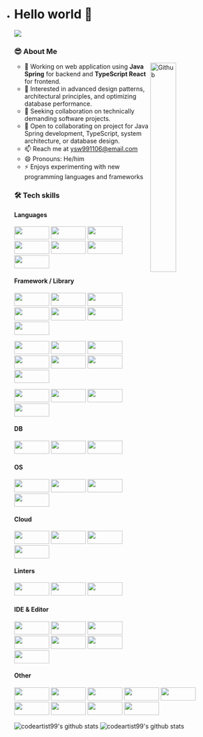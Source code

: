 - # Hello world 👋</br>

  <img src="https://github-profile-trophy.vercel.app/?username=codeartist99&theme=flat)](https://github.com/codeartist99/github-profile-trophy&column=9" />

  ### 😎 About Me

  <img width="35%" align="right" alt="Github" src="https://user-images.githubusercontent.com/48678280/88862734-4903af80-d201-11ea-968b-9c939d88a37c.gif" />

  - 🔭 Working on web application using **Java Spring** for backend and **TypeScript React** for frontend.
  - 🌱 Interested in advanced design patterns, architectural principles, and optimizing database performance.
  - 👯 Seeking collaboration on technically demanding software projects.
  - 💬 Open to collaborating on project for Java Spring development, TypeScript, system architecture, or database design.
  - 📫 Reach me at ysw991106@email.com
  - 😄 Pronouns: He/him
  - ⚡ Enjoys experimenting with new programming languages and frameworks

  ### 🛠 Tech skills

  #### Languages

  <p>
  <img src="https://img.shields.io/badge/java-%23ED8B00.svg?style=for-the-badge&logo=openjdk&logoColor=white" width="80" height="30" /> 
  <img src="https://img.shields.io/badge/JavaScript-323330?style=for-the-badge&logo=javascript&logoColor=F7DF1E" width="80" height="30" /> 
  <img src="https://img.shields.io/badge/TypeScript-007ACC?style=for-the-badge&logo=typescript&logoColor=white" width="80" height="30" /> 
  <img src="https://img.shields.io/badge/json-5E5C5C?style=for-the-badge&logo=json&logoColor=white" width="80" height="30" /> 
  <img src="https://img.shields.io/badge/Markdown-000000?style=for-the-badge&logo=markdown&logoColor=white" width="80" height="30" />
  <img src="https://img.shields.io/badge/C-00599C?style=for-the-badge&logo=c&logoColor=white" width="80" height="30" /> 
  <img src="https://img.shields.io/badge/Python-FFD43B?style=for-the-badge&logo=python&logoColor=blue" width="80" height="30" />    
  </p>

  #### Framework / Library

  <div>
  <p>
  <img src="https://img.shields.io/badge/gradle-02303A?style=for-the-badge&logo=gradle&logoColor=white" width="80" height="30" /> 
  <img src="https://img.shields.io/badge/Spring-6DB33F?style=for-the-badge&logo=spring&logoColor=white" width="80" height="30" /> 
  <img src="https://img.shields.io/badge/Spring_Boot-F2F4F9?style=for-the-badge&logo=spring-boot" width="80" height="30" /> 
  <img src="https://img.shields.io/badge/Spring_Security-6DB33F?style=for-the-badge&logo=Spring-Security&logoColor=white" width="80" height="30" /> 
  <img src="https://img.shields.io/badge/Junit5-25A162?style=for-the-badge&logo=junit5&logoColor=white" width="80" height="30" /> 
  <img src="https://img.shields.io/badge/JWT-000000?style=for-the-badge&logo=JSON%20web%20tokens&logoColor=white" width="80" height="30" /> 
  <img src="https://img.shields.io/badge/Docker-2CA5E0?style=for-the-badge&logo=docker&logoColor=white" width="80" height="30" /> 
  </p>
  <p>
  <img src="https://img.shields.io/badge/Node%20js-339933?style=for-the-badge&logo=nodedotjs&logoColor=white" width="80" height="30" /> 
  <img src="https://img.shields.io/badge/ts--node-3178C6?style=for-the-badge&logo=ts-node&logoColor=white" width="80" height="30" /> 
  <img src="https://img.shields.io/badge/npm-CB3837?style=for-the-badge&logo=npm&logoColor=white" width="80" height="30" /> 
  <img src="https://img.shields.io/badge/Yarn-2C8EBB?style=for-the-badge&logo=yarn&logoColor=white" width="80" height="30" /> 
  <img src="https://img.shields.io/badge/bun-282a36?style=for-the-badge&logo=bun&logoColor=fbf0df" width="80" height="30" /> 
  <img src="https://img.shields.io/badge/Express%20js-000000?style=for-the-badge&logo=express&logoColor=white" width="80" height="30" /> 
  <img src="https://img.shields.io/badge/nestjs-E0234E?style=for-the-badge&logo=nestjs&logoColor=white" width="80" height="30" /> 
  </p>
  <p>
  <img src="https://img.shields.io/badge/React-20232A?style=for-the-badge&logo=react&logoColor=61DAFB" width="80" height="30" /> 
  <img src="https://img.shields.io/badge/Tailwind_CSS-38B2AC?style=for-the-badge&logo=tailwind-css&logoColor=white" width="80" height="30" /> 
  <img src="https://img.shields.io/badge/daisyUI-1ad1a5?style=for-the-badge&logo=daisyui&logoColor=white" width="80" height="30" /> 
  <img src="https://img.shields.io/badge/axios-671ddf?&style=for-the-badge&logo=axios&logoColor=white" width="80" height="30" /> 
  </p>
  </div>

  #### DB

  <p>
  <img src="https://img.shields.io/badge/MariaDB-003545?style=for-the-badge&logo=mariadb&logoColor=white" width="80" height="30" /> 
  <img src="https://img.shields.io/badge/MySQL-005C84?style=for-the-badge&logo=mysql&logoColor=white" width="80" height="30" /> 
  <img src="https://img.shields.io/badge/Oracle-F80000?style=for-the-badge&logo=Oracle&logoColor=white" width="80" height="30" /> 
  </p>

  #### OS

  <p>
  <img src="https://img.shields.io/badge/mac%20os-000000?style=for-the-badge&logo=apple&logoColor=white" width="80" height="30" /> 
  <img src="https://img.shields.io/badge/Linux-FCC624?style=for-the-badge&logo=linux&logoColor=black" width="80" height="30" /> 
  <img src="https://img.shields.io/badge/Ubuntu-E95420?style=for-the-badge&logo=ubuntu&logoColor=white" width="80" height="30" /> 
  <img src="https://img.shields.io/badge/Windows-0078D6?style=for-the-badge&logo=windows&logoColor=white" width="80" height="30" /> 
  </p>

  #### Cloud

  <p>
  <img src="https://img.shields.io/badge/Amazon_AWS-FF9900?style=for-the-badge&logo=amazonaws&logoColor=white" width="80" height="30" /> 
  <img src="https://img.shields.io/badge/Google_Cloud-4285F4?style=for-the-badge&logo=google-cloud&logoColor=white" width="80" height="30" /> 
  <img src="https://img.shields.io/badge/firebase-ffca28?style=for-the-badge&logo=firebase&logoColor=black" width="80" height="30" /> 
  <img src="https://img.shields.io/badge/Vercel-000000?style=for-the-badge&logo=vercel&logoColor=white" width="80" height="30" /> 
  </p>

  #### Linters

  <p>
  <img src="https://img.shields.io/badge/eslint-3A33D1?style=for-the-badge&logo=eslint&logoColor=white" width="80" height="30" /> 
  <img src="https://img.shields.io/badge/prettier-1A2C34?style=for-the-badge&logo=prettier&logoColor=F7BA3E" width="80" height="30" /> 
  <img src="https://img.shields.io/badge/SonarLint-CB2029?style=for-the-badge&logo=sonarlint&logoColor=white" width="80" height="30" /> 
  </p>

  #### IDE & Editor

  <p>
  <img src="https://img.shields.io/badge/IntelliJ_IDEA-000000.svg?style=for-the-badge&logo=intellij-idea&logoColor=white" width="80" height="30" /> 
  <img src="https://img.shields.io/badge/NeoVim-%2357A143.svg?&style=for-the-badge&logo=neovim&logoColor=white" width="80" height="30" /> 
  <img src="https://img.shields.io/badge/VIM-%2311AB00.svg?&style=for-the-badge&logo=vim&logoColor=white" width="80" height="30" /> 
  <img src="https://img.shields.io/badge/VSCode-0078D4?style=for-the-badge&logo=visual%20studio%20code&logoColor=white" width="80" height="30" /> 
  <img src="https://img.shields.io/badge/Visual_Studio-5C2D91?style=for-the-badge&logo=visual%20studio&logoColor=white" width="80" height="30" /> 
  <img src="https://img.shields.io/badge/WebStorm-000000?style=for-the-badge&logo=WebStorm&logoColor=white" width="80" height="30" /> 
  <img src="https://img.shields.io/badge/Xcode-007ACC?style=for-the-badge&logo=Xcode&logoColor=white" width="80" height="30" /> 
  </p>

  #### Other

  <p>
  <img src="https://img.shields.io/badge/GIT-E44C30?style=for-the-badge&logo=git&logoColor=white" width="80" height="30" />
  <img src="https://img.shields.io/badge/Postman-FF6C37?style=for-the-badge&logo=Postman&logoColor=white" width="80" height="30" /> 
  <img src="https://img.shields.io/badge/Figma-F24E1E?style=for-the-badge&logo=figma&logoColor=white" width="80" height="30" /> 
  <img src="https://img.shields.io/badge/Jira-0052CC?style=for-the-badge&logo=Jira&logoColor=white" width="80" height="30" /> 
  <img src="https://img.shields.io/badge/Trello-0052CC?style=for-the-badge&logo=trello&logoColor=white" width="80" height="30" /> 
  <img src="https://img.shields.io/badge/Slack-4A154B?style=for-the-badge&logo=slack&logoColor=white" width="80" height="30" /> 
  <img src="https://img.shields.io/badge/Microsoft_Teams-6264A7?style=for-the-badge&logo=microsoft-teams&logoColor=white" width="80" height="30" /> 
  <img src="https://img.shields.io/badge/Notion-000000?style=for-the-badge&logo=notion&logoColor=white" width="80" height="30" /> 
  <img src="https://img.shields.io/badge/Obsidian-483699?style=for-the-badge&logo=Obsidian&logoColor=white" width="80" height="30" /> 
  </p>

  ![codeartist99's github stats](https://github-readme-stats.vercel.app/api?username=codeartist99&show_icons=true)
  ![codeartist99's github stats](https://github-readme-stats.vercel.app/api/top-langs/?username=codeartist99&show_icons=true&hide_border=true&title_color=004386&icon_color=004386&layout=compact)

  <!--
  **codeartitect/codeartitect** is a ✨ _special_ ✨ repository because its `README.md` (this file" /> appears on your GitHub profile.

  Here are some ideas to get you started:

  - 🔭 I’m currently working on ...
  - 🌱 I’m currently learning ...
  - 👯 I’m looking to collaborate on ...
  - 🤔 I’m looking for help with ...
  - 💬 Ask me about ...
  - 📫 How to reach me: ...
  - 😄 Pronouns: ...
  - ⚡ Fun fact: ... -->
